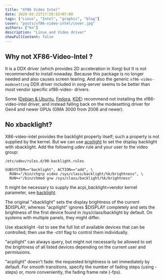 ```yaml
---
title: "Xf86 Video Intel"
date: 2020-03-21T17:59:52+07:00
tags: ["Linux", "Intel", "graphic", "blog"]
cover: "posts/xf86-video-intel/cover.jpg"
authors: ["kn"]
description: "Linux and Video driver"
showFullContent: false
---
```


## Why not XF86-Video-Intel ?

It is a DDX driver (which provides 2D acceleration in Xorg) but It is not recommended to install nowaday.
Because this package is no longer needed and also causes screen tearing.
And also the generic `xf86-video-modesetting` DDX driver included in xorg-server seems to be better than most vendor specific xf86-video- drivers.

Some ([Debian & Ubuntu](https://www.phoronix.com/scan.php?page=news_item&px=Ubuntu-Debian-Abandon-Intel-DDX), [Fedora](https://www.phoronix.com/scan.php?page=news_item&px=Fedora-Xorg-Intel-DDX-Switch), [KDE](https://community.kde.org/Plasma/5.9_Errata#Intel_GPUs)) recommend not installing the xf86-video-intel driver, and instead falling back on the modesetting driver for Gen4 and newer GPUs (GMA 3000 from 2006 and newer). 

## No xbacklight?

X86-video-intel provides the backlight property itself; such a property is not supplied by the kernel.
But we can use [acpilight](https://www.archlinux.org/packages/?name=acpilight) to set the display backlight with xbacklight. Add the following udev rule and your user to the video group:
```
/etc/udev/rules.d/90-backlight.rules
```
```
SUBSYSTEM=="backlight", ACTION=="add", \
  RUN+="/bin/chgrp video /sys/class/backlight/%k/brightness", \
  RUN+="/bin/chmod g+w /sys/class/backlight/%k/brightness"
```
It might be necessary to supply the acpi_backlight=vendor kernel parameter, see [backlight](https://wiki.archlinux.org/index.php/Backlight).

The original "xbacklight" sets the display brightness of the current $DISPLAY, whereas "acpilight" ignores $DISPLAY completely and sets the brightness of the first device found in /sys/class/backlight by default.
On systems with multiple panels, they might differ.

Use xbacklight -list to see the full list of available devices that can be
controlled; then use the -ctrl flag to control them individually.

"acpilight" can always query, but might not necessarily be allowed to set
the brightness of all listed devices depending on the current user and
permissions. 

"acpilight" doesn't fade: the requested brightness is set immediately by
default. For smooth transitions, specify the number of fading steps (using
-steps) or, more conveniently, the fading frame rate (-fps).